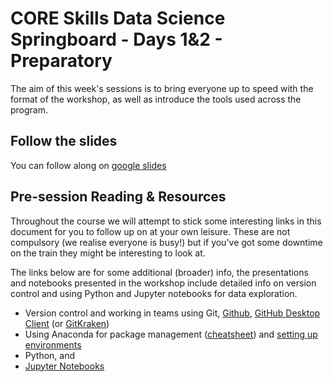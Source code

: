 # CORE Skills Data Science Springboard - Days 1&2 - Preparatory

The aim of this week's sessions is to bring everyone up to speed with the format of the workshop, as well as introduce the tools used across the program.

## Follow the slides

You can follow along on [google slides](https://docs.google.com/presentation/d/1nf_16p77cqhiS3SmDysU2PdirJj6HGEPKbsI9LcQ5JY/edit?usp=sharing)


## Pre-session Reading & Resources

Throughout the course we will attempt to stick some interesting links in this document for you to follow up on at your own leisure. These are not compulsory (we realise everyone is busy!) but if you've got some downtime on the train they might be interesting to look at.

The links below are for some additional (broader) info, the presentations and notebooks presented in the workshop include detailed info on version control and using Python and Jupyter notebooks for data exploration.

- Version control and working in teams using Git, [Github](https://help.github.com/), [GitHub Desktop Client](https://desktop.github.com/) (or [GitKraken](https://www.gitkraken.com/git-client))
- Using Anaconda for package management ([cheatsheet](https://conda.io/docs/_downloads/conda-cheatsheet.pdf)) and [setting up environments](https://medium.com/datareply/working-with-python-environments-anaconda-package-manager-and-ides-663e771b6ed8)
- Python, and 
- [Jupyter Notebooks](http://jupyter.org/)
